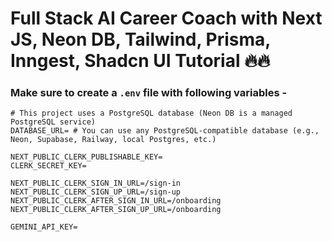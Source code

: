 # Full Stack AI Career Coach with Next JS, Neon DB, Tailwind, Prisma, Inngest, Shadcn UI Tutorial 🔥🔥

### Make sure to create a `.env` file with following variables -

```
# This project uses a PostgreSQL database (Neon DB is a managed PostgreSQL service)
DATABASE_URL= # You can use any PostgreSQL-compatible database (e.g., Neon, Supabase, Railway, local Postgres, etc.)

NEXT_PUBLIC_CLERK_PUBLISHABLE_KEY=
CLERK_SECRET_KEY=

NEXT_PUBLIC_CLERK_SIGN_IN_URL=/sign-in
NEXT_PUBLIC_CLERK_SIGN_UP_URL=/sign-up
NEXT_PUBLIC_CLERK_AFTER_SIGN_IN_URL=/onboarding
NEXT_PUBLIC_CLERK_AFTER_SIGN_UP_URL=/onboarding

GEMINI_API_KEY=
```
